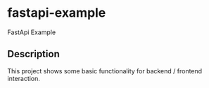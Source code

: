 # fastapi-example
FastApi Example

## Description
This project shows some basic functionality for backend / frontend interaction.
